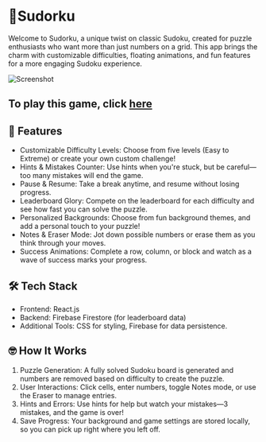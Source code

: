 # 🧩Sudorku

Welcome to Sudorku, a unique twist on classic Sudoku, created for puzzle enthusiasts who want more than just numbers on a grid. This app brings the charm with customizable difficulties, floating animations, and fun features for a more engaging Sudoku experience.

![Screenshot](public/sudo.gif)

## To play this game, click [here](https://sudorku-96c3a.web.app/)

## 🌟 Features

- Customizable Difficulty Levels: Choose from five levels (Easy to Extreme) or create your own custom challenge!
- Hints & Mistakes Counter: Use hints when you're stuck, but be careful—too many mistakes will end the game.
- Pause & Resume: Take a break anytime, and resume without losing progress.
- Leaderboard Glory: Compete on the leaderboard for each difficulty and see how fast you can solve the puzzle.
- Personalized Backgrounds: Choose from fun background themes, and add a personal touch to your puzzle!
- Notes & Eraser Mode: Jot down possible numbers or erase them as you think through your moves.
- Success Animations: Complete a row, column, or block and watch as a wave of success marks your progress.

## 🛠️ Tech Stack

- Frontend: React.js
- Backend: Firebase Firestore (for leaderboard data)
- Additional Tools: CSS for styling, Firebase for data persistence.

## 🤓 How It Works

1. Puzzle Generation: A fully solved Sudoku board is generated and numbers are removed based on difficulty to create the puzzle.
2. User Interactions: Click cells, enter numbers, toggle Notes mode, or use the Eraser to manage entries.
3. Hints and Errors: Use hints for help but watch your mistakes—3 mistakes, and the game is over!
4. Save Progress: Your background and game settings are stored locally, so you can pick up right where you left off.
